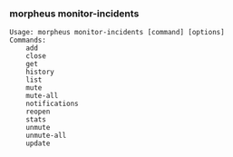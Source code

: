 ### morpheus monitor-incidents

```
Usage: morpheus monitor-incidents [command] [options]
Commands:
	add
	close
	get
	history
	list
	mute
	mute-all
	notifications
	reopen
	stats
	unmute
	unmute-all
	update
```
